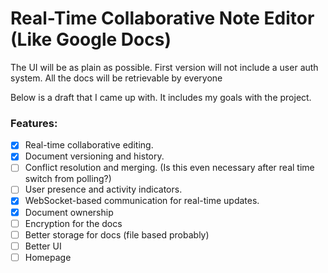 # Real-Time Collaborative Note Editor (Like Google Docs)

The UI will be as plain as possible.
First version will not include a user auth system.
All the docs will be retrievable by everyone

Below is a draft that I came up with. It includes my goals with the project.

### Features:

- [x] Real-time collaborative editing.
- [x] Document versioning and history.
- [ ] Conflict resolution and merging. (Is this even necessary after real time switch from polling?)
- [ ] User presence and activity indicators.
- [x] WebSocket-based communication for real-time updates.
- [x] Document ownership
- [ ] Encryption for the docs
- [ ] Better storage for docs (file based probably)
- [ ] Better UI
- [ ] Homepage

